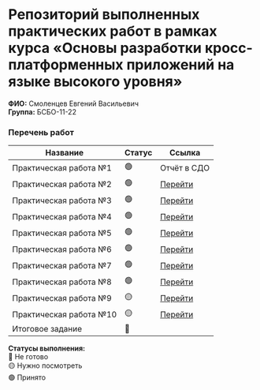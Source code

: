 # Репозиторий выполненных практических работ в рамках курса «Основы разработки кросс-платформенных приложений на языке высокого уровня»
**ФИО:** Смоленцев Евгений Васильевич  
**Группа:** БСБО-11-22

### Перечень работ

Название                  | Статус | Ссылка
--------------------------|--------|--------
Практическая работа №1    | 🟢     |Отчёт в СДО
Практическая работа №2    | 🟢     |<a href="https://github.com/evsmol/mirea_flutter_tasks/blob/main/lib/main2.dart">Перейти</a>
Практическая работа №3    | 🟢     |<a href="https://github.com/evsmol/mirea_flutter_tasks/blob/main/lib/main3.dart">Перейти</a>
Практическая работа №4    | 🟢     |<a href="https://github.com/evsmol/mirea_flutter_tasks/blob/main/lib/main4.dart">Перейти</a>
Практическая работа №5    | 🟢     |<a href="https://github.com/evsmol/mirea_flutter_tasks/blob/main/lib/main5.dart">Перейти</a>
Практическая работа №6    | 🟢     |<a href="https://github.com/evsmol/mirea_flutter_tasks/blob/main/lib/main6.dart">Перейти</a>
Практическая работа №7    | 🟢     |<a href="https://github.com/evsmol/mirea_flutter_tasks/blob/main/lib/main7.dart">Перейти</a>
Практическая работа №8    | 🟢     |<a href="https://github.com/evsmol/mirea_flutter_tasks/blob/main/lib/main8.dart">Перейти</a>
Практическая работа №9    | 🟡     |<a href="https://github.com/evsmol/mirea_flutter_tasks/blob/main/lib/main9.dart">Перейти</a>
Практическая работа №10   | 🟡     |<a href="https://github.com/evsmol/mirea_flutter_tasks/blob/main/lib/main10.dart">Перейти</a>
Итоговое задание          | 🔴     |


**Статусы выполнения:** <br>
🔴 Не готово <br>
🟡 Нужно посмотреть <br>
🟢 Принято <br>
